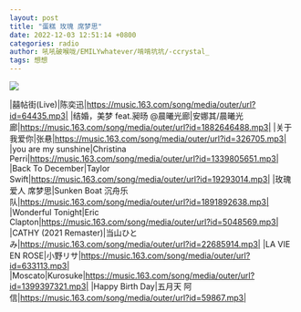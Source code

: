 ```yaml
---
layout: post
title: "蛋糕 玫瑰 席梦思"
date: 2022-12-03 12:51:14 +0800
categories: radio
author: 吼吼破喉咙/EMILYwhatever/啃啃坑坑/-ccrystal_
tags: 想想
---
```

![]({{site.baseurl}}/images/cover_20221203.jpg)

|囍帖街(Live)|陈奕迅|https://music.163.com/song/media/outer/url?id=64435.mp3|
|结婚，美梦 feat.昶旸 @晨曦光廊|安娜其/晨曦光廊|https://music.163.com/song/media/outer/url?id=1882646488.mp3|
|关于我爱你|张悬|https://music.163.com/song/media/outer/url?id=326705.mp3|
|you are my sunshine|Christina Perri|https://music.163.com/song/media/outer/url?id=1339805651.mp3|
|Back To December|Taylor Swift|https://music.163.com/song/media/outer/url?id=19293014.mp3|
|玫瑰  爱人  席梦思|Sunken Boat 沉舟乐队|https://music.163.com/song/media/outer/url?id=1891892638.mp3|
|Wonderful Tonight|Eric Clapton|https://music.163.com/song/media/outer/url?id=5048569.mp3|
|CATHY (2021 Remaster)|当山ひとみ|https://music.163.com/song/media/outer/url?id=22685914.mp3|
|LA VIE EN ROSE|小野リサ|https://music.163.com/song/media/outer/url?id=633113.mp3|
|Moscato|Kurosuke|https://music.163.com/song/media/outer/url?id=1399397321.mp3|
|Happy Birth Day|五月天 阿信|https://music.163.com/song/media/outer/url?id=59867.mp3|

